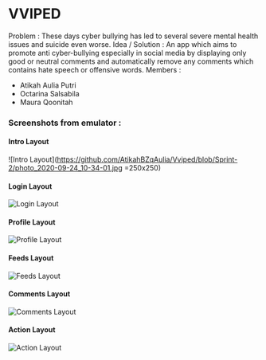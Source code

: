 # VVIPED

Problem : These days cyber bullying has led to several severe mental health issues and suicide even worse.
Idea / Solution : An app which aims to promote anti cyber-bullying especially in social media by displaying only good or neutral comments and automatically remove any comments which contains hate speech or offensive words.
Members :
- Atikah Aulia Putri
- Octarina Salsabila
- Maura Qoonitah

### Screenshots from emulator :

#### Intro Layout
![Intro Layout](https://github.com/AtikahBZqAulia/Vviped/blob/Sprint-2/photo_2020-09-24_10-34-01.jpg =250x250)
#### Login Layout
![Login Layout](https://github.com/AtikahBZqAulia/Vviped/blob/Sprint-2/photo_2020-09-24_10-34-05.jpg)
#### Profile Layout
![Profile Layout](https://github.com/AtikahBZqAulia/Vviped/blob/Sprint-2/photo_2020-09-24_10-34-08.jpg)
#### Feeds Layout
![Feeds Layout](https://github.com/AtikahBZqAulia/Vviped/blob/Sprint-2/photo_2020-09-24_10-34-14.jpg)
#### Comments Layout
![Comments Layout](https://github.com/AtikahBZqAulia/Vviped/blob/Sprint-2/photo_2020-09-24_10-34-16.jpg)
#### Action Layout
![Action Layout](https://github.com/AtikahBZqAulia/Vviped/blob/Sprint-2/photo_2020-09-24_10-34-19.jpg)
